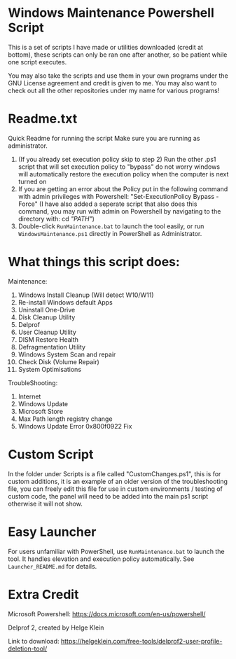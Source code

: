 # Windows Maintenance Powershell Script

This is a set of scripts I have made or utilities downloaded (credit at bottom), these scripts can only be ran one after another, so be patient while one script executes.

You may also take the scripts and use them in your own programs under the GNU License agreement and credit is given to me. You may also want to check out all the other repositories under my name for various programs!

# Readme.txt

Quick Readme for running the script
Make sure you are running as administrator.

1. (If you already set execution policy skip to step 2) Run the other .ps1 script that will set execution policy to "bypass" do not worry windows will automatically restore the execution policy when the computer is next turned on
2. If you are getting an error about the Policy put in the following command with admin privileges with Powershell: "Set-ExecutionPolicy Bypass -Force" (I have also added a seperate script that also does this command, you may run with admin on Powershell by navigating to the directory with: cd *"PATH"*)
3. Double-click `RunMaintenance.bat` to launch the tool easily, or run `WindowsMaintenance.ps1` directly in PowerShell as Administrator.

# What things this script does:

Maintenance:
1. Windows Install Cleanup (Will detect W10/W11)
2. Re-install Windows default Apps
3. Uninstall One-Drive
4. Disk Cleanup Utility
5. Delprof
6. User Cleanup Utility
7. DISM Restore Health
8. Defragmentation Utility
9. Windows System Scan and repair
10. Check Disk (Volume Repair)
11. System Optimisations

TroubleShooting:
1. Internet
2. Windows Update
3. Microsoft Store
4. Max Path length registry change
5. Windows Update Error 0x800f0922 Fix

# Custom Script

In the folder under Scripts is a file called "CustomChanges.ps1", this is for custom additions, it is an example of an older version of the troubleshooting file, you can freely edit this file for use in custom environments / testing of custom code, the panel will need to be added into the main ps1 script otherwise it will not show.

# Easy Launcher
For users unfamiliar with PowerShell, use `RunMaintenance.bat` to launch the tool. It handles elevation and execution policy automatically. See `Launcher_README.md` for details.

# Extra Credit

Microsoft Powershell: https://docs.microsoft.com/en-us/powershell/

Delprof 2, created by Helge Klein

Link to download: https://helgeklein.com/free-tools/delprof2-user-profile-deletion-tool/
